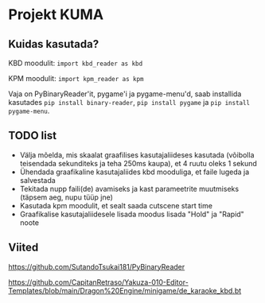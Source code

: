 # Projekt KUMA
## Kuidas kasutada?
KBD moodulit:
`import kbd_reader as kbd`

KPM moodulit:
`import kpm_reader as kpm`

Vaja on PyBinaryReader'it, pygame'i ja pygame-menu'd, saab installida kasutades `pip install binary-reader`, `pip install pygame` ja `pip install pygame-menu`.

## TODO list
* Välja mõelda, mis skaalat graafilises kasutajaliideses kasutada (võibolla teisendada sekunditeks ja teha 250ms kaupa), et 4 ruutu oleks 1 sekund
* Ühendada graafikaline kasutajaliides kbd mooduliga, et faile lugeda ja salvestada
* Tekitada nupp faili(de) avamiseks ja kast parameetrite muutmiseks (täpsem aeg, nupu tüüp jne)
* Kasutada kpm moodulit, et sealt saada cutscene start time
* Graafikalise kasutajaliidesele lisada moodus lisada  "Hold" ja "Rapid" noote

## Viited
https://github.com/SutandoTsukai181/PyBinaryReader

https://github.com/CapitanRetraso/Yakuza-010-Editor-Templates/blob/main/Dragon%20Engine/minigame/de_karaoke_kbd.bt
